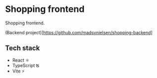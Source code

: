 # Shopping frontend

Shopping frontend.

(Backend project)[https://github.com/madsvnielsen/shopping-backend]


## Tech stack
* React ⚛️
* TypeScript ʦ
* Vite ⚡️
